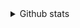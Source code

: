 
<details>
  <summary>Github stats</summary>
  <img align="left" alt="Github stats" src="https://github-readme-stats.codestackr.vercel.app/api?username=envomp&show_icons=true&hide_border=true&include_all_commits=true" />

</details>
